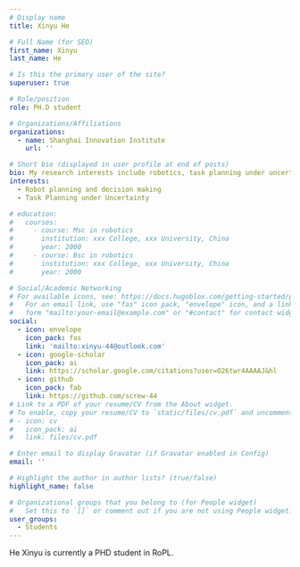 ```yaml
---
# Display name
title: Xinyu He

# Full Name (for SEO)
first_name: Xinyu
last_name: He

# Is this the primary user of the site?
superuser: true

# Role/position
role: PH.D student

# Organizations/Affiliations
organizations:
  - name: Shanghai Innovation Institute
    url: ''

# Short bio (displayed in user profile at end of posts)
bio: My research interests include robotics, task planning under uncertainty
interests:
  - Robot planning and decision making
  - Task Planning under Uncertainty

# education:
#   courses:
#     - course: Msc in robotics
#       institution: xxx College, xxx University, China
#       year: 2000
#     - course: Bsc in robotics
#       institution: xxx College, xxx University, China
#       year: 2000

# Social/Academic Networking
# For available icons, see: https://docs.hugoblox.com/getting-started/page-builder/#icons
#   For an email link, use "fas" icon pack, "envelope" icon, and a link in the
#   form "mailto:your-email@example.com" or "#contact" for contact widget.
social:
  - icon: envelope
    icon_pack: fas
    link: 'mailto:xinyu-44@outlook.com'
  - icon: google-scholar
    icon_pack: ai
    link: https://scholar.google.com/citations?user=O26twr4AAAAJ&hl
  - icon: github
    icon_pack: fab
    link: https://github.com/screw-44
# Link to a PDF of your resume/CV from the About widget.
# To enable, copy your resume/CV to `static/files/cv.pdf` and uncomment the lines below.
# - icon: cv
#   icon_pack: ai
#   link: files/cv.pdf

# Enter email to display Gravatar (if Gravatar enabled in Config)
email: ''

# Highlight the author in author lists? (true/false)
highlight_name: false

# Organizational groups that you belong to (for People widget)
#   Set this to `[]` or comment out if you are not using People widget.
user_groups:
  - Students
---
```


He Xinyu is currently a PHD student in RoPL.
